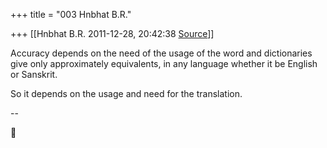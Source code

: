 +++
title = "003 Hnbhat B.R."

+++
[[Hnbhat B.R.	2011-12-28, 20:42:38 [Source](https://groups.google.com/g/samskrita/c/3KDYkv3zdsE)]]



Accuracy depends on the need of the usage of the word and dictionaries give only approximately equivalents, in any language whether it be English or Sanskrit.

  

So it depends on the usage and need for the translation.

  
--



